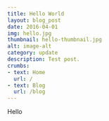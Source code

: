```yaml
---
title: Hello World
layout: blog_post
date: 2016-04-01
img: hello.jpg
thumbnail: hello-thumbnail.jpg
alt: image-alt
category: update
description: Test post.
crumbs: 
- text: Home
  url: /
- text: Blog
  url: /blog
---
```


Hello
